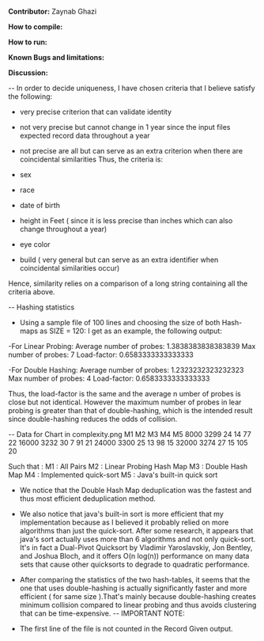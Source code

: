 **Contributor:** Zaynab Ghazi

**How to compile:**

**How to run:**

**Known Bugs and limitations:**

**Discussion:**

-- In order to decide uniqueness, I have chosen criteria that I believe satisfy the following:
* very precise criterion that can validate identity
* not very precise but cannot change in 1 year since the input files expected record data throughout a year
* not precise are all but can serve as an extra criterion when there are coincidental similarities
Thus, the criteria is:

* sex
* race
* date of birth
* height in Feet ( since it is less precise than inches which can also change throughout a year)
* eye color
* build ( very general but can serve as an extra identifier when coincidental similarities occur)


Hence, similarity relies on a comparison of a long string containing all the criteria above.



-- Hashing statistics
* Using a sample file of 100 lines and choosing the size of both Hash-maps as SIZE = 120:
I get as an example, the following output:

-For Linear Probing:
Average number of probes:  1.3838383838383839
Max number of probes: 7
Load-factor: 0.6583333333333333

-For Double Hashing:
Average number of probes:  1.2323232323232323
Max number of probes: 4
Load-factor: 0.6583333333333333

Thus, the load-factor is the same and the average n umber of probes is close but not identical. However the maximum number of probes in lear probing is greater than that of double-hashing, which is the intended result since double-hashing reduces the odds of collision.

-- Data for Chart in complexity.png
	M1      M2      M3      M4      M5
8000	3299	24	14	77	22
16000	3232	30	7	91	21
24000	3300	25	13	98	15
32000	3274	27	15	105	20

Such that :
M1 : All Pairs
M2 : Linear Probing Hash Map
M3 : Double Hash Map
M4 : Implemented quick-sort
M5 : Java's built-in quick sort

* We notice that the Double Hash Map deduplication was the fastest and thus most efficient deduplication method.

* We also notice that java's built-in sort is more efficient that my implementation because as I believed it probably relied on more algorithms than just the quick-sort. After some research, it appears that java's sort actually uses more than 6 algorithms and not only quick-sort. It's in fact a Dual-Pivot Quicksort by Vladimir Yaroslavskiy, Jon Bentley, and Joshua Bloch, and it offers O(n log(n)) performance on many data sets that cause other  quicksorts to degrade to quadratic performance.

* After comparing the statistics of the two hash-tables, it seems that the one that uses double-hashing is actually significantly faster and more efficient ( for same size ).That's mainly because double-hashing creates minimum collision compared to linear probing and thus avoids clustering that can be time-expensive. 
-- IMPORTANT NOTE:
- The first line of the file is not counted in the Record Given output.


